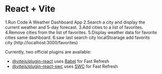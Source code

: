 # React + Vite

1.Run Code A Weather Dashboard App
2.Search a city and display the current weather and 5-day forecast.
3.Add cities to a list of favorites.
4.Remove cities from the list of favorites.
5.Display weather data for favorite cities same dashboard.
6.saw last search city localStoarage add favorits city (http://localhost:3000/favorites)

Currently, two official plugins are available:

- [@vitejs/plugin-react](https://github.com/vitejs/vite-plugin-react/blob/main/packages/plugin-react/README.md) uses [Babel](https://babeljs.io/) for Fast Refresh
- [@vitejs/plugin-react-swc](https://github.com/vitejs/vite-plugin-react-swc) uses [SWC](https://swc.rs/) for Fast Refresh
